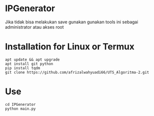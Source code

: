 # IPGenerator
Jika tidak bisa melakukan save gunakan gunakan tools ini sebagai administrator atau akses root

# Installation for Linux or Termux

  ```
  apt update && apt upgrade
  apt install git python
  pip install tqdm
  git clone https://github.com/afrizalwahyuadi66/UTS_Algoritma-2.git
  ```

# Use
  
  ```
  cd IPGenerator
  python main.py
  ```
